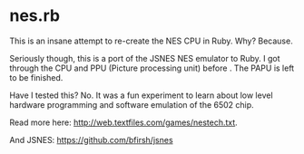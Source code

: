 nes.rb
======

This is an insane attempt to re-create the NES CPU in Ruby. Why? Because. 

Seriously though, this is a port of the JSNES NES emulator to Ruby. I got through the CPU and PPU (Picture processing unit) before
. The PAPU is left to be finished. 

Have I tested this? No. It was a fun experiment to learn about low level hardware programming and software emulation of the 
6502 chip. 

Read more here: http://web.textfiles.com/games/nestech.txt.

And JSNES: https://github.com/bfirsh/jsnes
